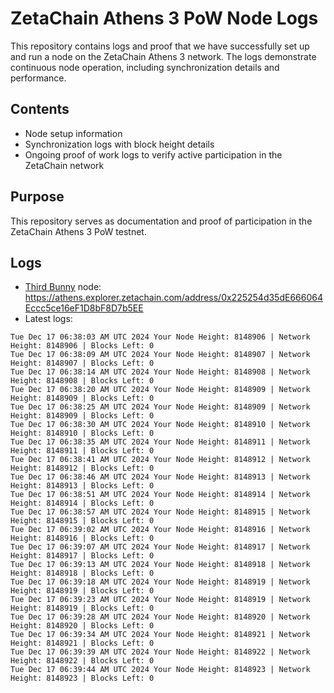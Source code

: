 # ZetaChain Athens 3 PoW Node Logs
This repository contains logs and proof that we have successfully set up and run a node on the ZetaChain Athens 3 network. The logs demonstrate continuous node operation, including synchronization details and performance.

## Contents
- Node setup information
- Synchronization logs with block height details
- Ongoing proof of work logs to verify active participation in the ZetaChain network

## Purpose
This repository serves as documentation and proof of participation in the ZetaChain Athens 3 PoW testnet.

## Logs

- [Third Bunny](https://thirdbunny.xyz/) node: https://athens.explorer.zetachain.com/address/0x225254d35dE666064Eccc5ce16eF1D8bF8D7b5EE
- Latest logs:
```
Tue Dec 17 06:38:03 AM UTC 2024 Your Node Height: 8148906 | Network Height: 8148906 | Blocks Left: 0
Tue Dec 17 06:38:09 AM UTC 2024 Your Node Height: 8148907 | Network Height: 8148907 | Blocks Left: 0
Tue Dec 17 06:38:14 AM UTC 2024 Your Node Height: 8148908 | Network Height: 8148908 | Blocks Left: 0
Tue Dec 17 06:38:20 AM UTC 2024 Your Node Height: 8148909 | Network Height: 8148909 | Blocks Left: 0
Tue Dec 17 06:38:25 AM UTC 2024 Your Node Height: 8148909 | Network Height: 8148909 | Blocks Left: 0
Tue Dec 17 06:38:30 AM UTC 2024 Your Node Height: 8148910 | Network Height: 8148910 | Blocks Left: 0
Tue Dec 17 06:38:35 AM UTC 2024 Your Node Height: 8148911 | Network Height: 8148911 | Blocks Left: 0
Tue Dec 17 06:38:41 AM UTC 2024 Your Node Height: 8148912 | Network Height: 8148912 | Blocks Left: 0
Tue Dec 17 06:38:46 AM UTC 2024 Your Node Height: 8148913 | Network Height: 8148913 | Blocks Left: 0
Tue Dec 17 06:38:51 AM UTC 2024 Your Node Height: 8148914 | Network Height: 8148914 | Blocks Left: 0
Tue Dec 17 06:38:57 AM UTC 2024 Your Node Height: 8148915 | Network Height: 8148915 | Blocks Left: 0
Tue Dec 17 06:39:02 AM UTC 2024 Your Node Height: 8148916 | Network Height: 8148916 | Blocks Left: 0
Tue Dec 17 06:39:07 AM UTC 2024 Your Node Height: 8148917 | Network Height: 8148917 | Blocks Left: 0
Tue Dec 17 06:39:13 AM UTC 2024 Your Node Height: 8148918 | Network Height: 8148918 | Blocks Left: 0
Tue Dec 17 06:39:18 AM UTC 2024 Your Node Height: 8148919 | Network Height: 8148919 | Blocks Left: 0
Tue Dec 17 06:39:23 AM UTC 2024 Your Node Height: 8148919 | Network Height: 8148919 | Blocks Left: 0
Tue Dec 17 06:39:28 AM UTC 2024 Your Node Height: 8148920 | Network Height: 8148920 | Blocks Left: 0
Tue Dec 17 06:39:34 AM UTC 2024 Your Node Height: 8148921 | Network Height: 8148921 | Blocks Left: 0
Tue Dec 17 06:39:39 AM UTC 2024 Your Node Height: 8148922 | Network Height: 8148922 | Blocks Left: 0
Tue Dec 17 06:39:44 AM UTC 2024 Your Node Height: 8148923 | Network Height: 8148923 | Blocks Left: 0
```
